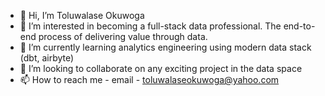 - 👋 Hi, I’m Toluwalase Okuwoga
- 👀 I’m interested in becoming a full-stack data professional. The end-to-end process of delivering value through data.
- 🌱 I’m currently learning analytics engineering using modern data stack (dbt, airbyte)
- 💞️ I’m looking to collaborate on any exciting project in the data space
- 📫 How to reach me - email - toluwalaseokuwoga@yahoo.com

